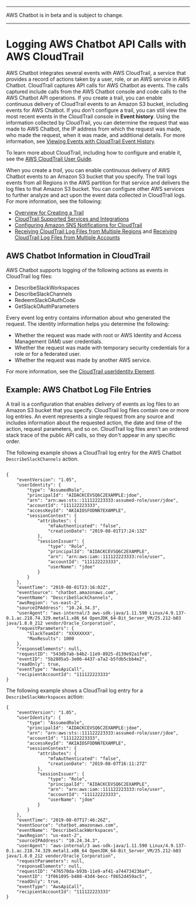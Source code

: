 --------

AWS Chatbot is in beta and is subject to change\.

--------

# Logging AWS Chatbot API Calls with AWS CloudTrail<a name="logging-using-cloudtrail"></a>

AWS Chatbot integrates several events with AWS CloudTrail, a service that provides a record of actions taken by a user, role, or an AWS service in AWS Chatbot\. CloudTrail captures API calls for AWS Chatbot as events\. The calls captured include calls from the AWS Chatbot console and code calls to the AWS Chatbot API operations\. If you create a trail, you can enable continuous delivery of CloudTrail events to an Amazon S3 bucket, including events for AWS Chatbot\. If you don't configure a trail, you can still view the most recent events in the CloudTrail console in **Event history**\. Using the information collected by CloudTrail, you can determine the request that was made to AWS Chatbot, the IP address from which the request was made, who made the request, when it was made, and additional details\. For more information, see [Viewing Events with CloudTrail Event History](https://docs.aws.amazon.com/awscloudtrail/latest/userguide/view-cloudtrail-events.html)\. 

To learn more about CloudTrail, including how to configure and enable it, see the [AWS CloudTrail User Guide](https://docs.aws.amazon.com/awscloudtrail/latest/userguide/)\.

When you create a *trail*, you can enable continuous delivery of AWS Chatbot events to an Amazon S3 bucket that you specify\. The trail logs events from all Regions in the AWS partition for that service and delivers the log files to that Amazon S3 bucket\. You can configure other AWS services to further analyze and act upon the event data collected in CloudTrail logs\. For more information, see the following: 
+ [Overview for Creating a Trail](https://docs.aws.amazon.com/awscloudtrail/latest/userguide/cloudtrail-create-and-update-a-trail.html)
+ [CloudTrail Supported Services and Integrations](https://docs.aws.amazon.com/awscloudtrail/latest/userguide/cloudtrail-aws-service-specific-topics.html#cloudtrail-aws-service-specific-topics-integrations)
+ [Configuring Amazon SNS Notifications for CloudTrail](https://docs.aws.amazon.com/awscloudtrail/latest/userguide/getting_notifications_top_level.html)
+ [Receiving CloudTrail Log Files from Multiple Regions](https://docs.aws.amazon.com/awscloudtrail/latest/userguide/receive-cloudtrail-log-files-from-multiple-regions.html) and [Receiving CloudTrail Log Files from Multiple Accounts](https://docs.aws.amazon.com/awscloudtrail/latest/userguide/cloudtrail-receive-logs-from-multiple-accounts.html)

## AWS Chatbot Information in CloudTrail<a name="service-name-info-in-cloudtrail"></a>

AWS Chatbot supports logging of the following actions as events in CloudTrail log files:
+ DescribeSlackWorkspaces
+ DescribeSlackChannels
+ RedeemSlackOAuthCode
+ GetSlackOAuthParameters

Every event log entry contains information about who generated the request\. The identity information helps you determine the following: 
+ Whether the request was made with root or AWS Identity and Access Management \(IAM\) user credentials\.
+ Whether the request was made with temporary security credentials for a role or for a federated user\.
+ Whether the request was made by another AWS service\.

For more information, see the [CloudTrail userIdentity Element](https://docs.aws.amazon.com/awscloudtrail/latest/userguide/cloudtrail-event-reference-user-identity.html)\.

## Example: AWS Chatbot Log File Entries<a name="understanding-service-name-entries"></a>

A trail is a configuration that enables delivery of events as log files to an Amazon S3 bucket that you specify\. CloudTrail log files contain one or more log entries\. An event represents a single request from any source and includes information about the requested action, the date and time of the action, request parameters, and so on\. CloudTrail log files aren't an ordered stack trace of the public API calls, so they don't appear in any specific order\.

The following example shows a CloudTrail log entry for the AWS Chatbot `DescribeSlackChannels` action\.

```
      
{
    "eventVersion": "1.05",
    "userIdentity": {
        "type": "AssumedRole",
        "principalId": "AIDACKCEVSQ6C2EXAMPLE:jdoe",
        "arn": "arn:aws:sts::111122223333:assumed-role/user/jdoe",
        "accountId": "111122223333",
        "accessKeyId": "AKIAIOSFODNN7EXAMPLE",
        "sessionContext": {
            "attributes": {
                "mfaAuthenticated": "false",
                "creationDate": "2019-08-01T17:24:13Z"
            },
            "sessionIssuer": {
                "type": "Role",
                "principalId": "AIDACKCEVSQ6C2EXAMPLE",
                "arn": "arn:aws:iam::111122223333:role/user",
                "accountId": "111122223333",
                "userName": "jdoe"
            }
        }
    },
    "eventTime": "2019-08-01T23:16:02Z",
    "eventSource": "chatbot.amazonaws.com",
    "eventName": "DescribeSlackChannels",
    "awsRegion": "us-east-2",
    "sourceIPAddress": "10.24.34.3",
    "userAgent": "aws-internal/3 aws-sdk-java/1.11.590 Linux/4.9.137-0.1.ac.218.74.329.metal1.x86_64 OpenJDK_64-Bit_Server_VM/25.212-b03 java/1.8.0_212 vendor/Oracle_Corporation",
    "requestParameters": {
        "SlackTeamId": "XXXXXXXX",
        "MaxResults": 1000
    },
    "responseElements": null,
    "requestID": "543db7ab-b4b2-11e9-8925-d139e92a1fe8",
    "eventID": "5b2805a5-3e06-4437-a7a2-b5fdb5cbb4e2",
    "readOnly": true,
    "eventType": "AwsApiCall",
    "recipientAccountId": "111122223333"
}
```

The following example shows a CloudTrail log entry for a `DescribeSlackWorkspaces` action:

```
{
    "eventVersion": "1.05",
    "userIdentity": {
        "type": "AssumedRole",
        "principalId": "AIDACKCEVSQ6C2EXAMPLE:jdoe",
        "arn": "arn:aws:sts::111122223333:assumed-role/user/jdoe",
        "accountId": "111122223333",
        "accessKeyId": "AKIAIOSFODNN7EXAMPLE",
        "sessionContext": {
            "attributes": {
                "mfaAuthenticated": "false",
                "creationDate": "2019-08-07T16:11:27Z"
            },
            "sessionIssuer": {
                "type": "Role",
                "principalId": "AIDACKCEVSQ6C2EXAMPLE",
                "arn": "arn:aws:iam::111122223333:role/user",
                "accountId": "111122223333",
                "userName": "jdoe"
            }
        }
    },
    "eventTime": "2019-08-07T17:46:26Z",
    "eventSource": "chatbot.amazonaws.com",
    "eventName": "DescribeSlackWorkspaces",
    "awsRegion": "us-east-2",
    "sourceIPAddress": "10.24.34.3",
    "userAgent": "aws-internal/3 aws-sdk-java/1.11.590 Linux/4.9.137-0.1.ac.218.74.329.metal1.x86_64 OpenJDK_64-Bit_Server_VM/25.212-b03 java/1.8.0_212 vendor/Oracle_Corporation",
    "requestParameters": null,
    "responseElements": null,
    "requestID": "476570da-b93b-11e9-af41-a744734236af",
    "eventID": "3f061095-b488-43d4-becc-f8652d459ac5",
    "readOnly": true,
    "eventType": "AwsApiCall",
    "recipientAccountId": "111122223333"
}
```